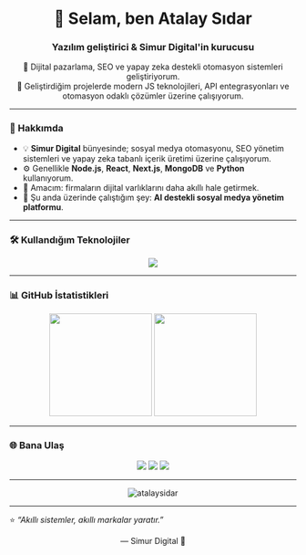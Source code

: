 <h1 align="center">👋 Selam, ben Atalay Sıdar</h1>
<h3 align="center">Yazılım geliştirici & Simur Digital'in kurucusu</h3>

<p align="center">
  🚀 Dijital pazarlama, SEO ve yapay zeka destekli otomasyon sistemleri geliştiriyorum.<br>
  💼 Geliştirdiğim projelerde modern JS teknolojileri, API entegrasyonları ve otomasyon odaklı çözümler üzerine çalışıyorum.
</p>

---

### 🧠 Hakkımda
- 💡 **Simur Digital** bünyesinde; sosyal medya otomasyonu, SEO yönetim sistemleri ve yapay zeka tabanlı içerik üretimi üzerine çalışıyorum.  
- ⚙️ Genellikle **Node.js**, **React**, **Next.js**, **MongoDB** ve **Python** kullanıyorum.  
- 🎯 Amacım: firmaların dijital varlıklarını daha akıllı hale getirmek.  
- 🧩 Şu anda üzerinde çalıştığım şey: **AI destekli sosyal medya yönetim platformu**.

---

### 🛠️ Kullandığım Teknolojiler
<p align="center">
  <img src="https://skillicons.dev/icons?i=nodejs,react,nextjs,js,ts,python,mongodb,express,tailwind,docker,git,github,vscode" />
</p>

---

### 📊 GitHub İstatistikleri
<p align="center">
  <img height="180em" src="https://github-readme-stats.vercel.app/api?username=atalaysidar&show_icons=true&theme=radical&hide_border=true&count_private=true" />
  <img height="180em" src="https://github-readme-stats.vercel.app/api/top-langs/?username=atalaysidar&layout=compact&theme=radical&hide_border=true" />
</p>

---

### 🌐 Bana Ulaş
<p align="center">
  <a href="https://www.simur.org" target="_blank"><img src="https://img.shields.io/badge/Web%20Site-000?style=for-the-badge&logo=google-chrome&logoColor=white"/></a>
  <a href="https://www.linkedin.com/in/atalaysidar" target="_blank"><img src="https://img.shields.io/badge/LinkedIn-0077B5?style=for-the-badge&logo=linkedin&logoColor=white"/></a>
  <a href="mailto:info@simur.org"><img src="https://img.shields.io/badge/E%20Mail-D14836?style=for-the-badge&logo=gmail&logoColor=white"/></a>
</p>

---

<p align="center">
  <img src="https://komarev.com/ghpvc/?username=atalaysidar&label=Profile%20Views&color=blueviolet&style=flat-square" alt="atalaysidar" />
</p>

---

⭐️ *“Akıllı sistemler, akıllı markalar yaratır.”*  
<p align="center">— Simur Digital 🦅</p>
